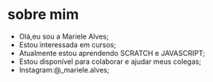 # sobre mim 
 - Olá,eu sou a Mariele Alves;
 - Estou interessada em cursos;
 - Atualmente estou aprendendo SCRATCH e JAVASCRIPT;
 - Estou disponível para colaborar e ajudar meus colegas;
- Instagram:@_mariele.alves;

 
<!--
**mariele3/mariele3** is a ✨ _special_ ✨ repository because its `README.md` (this file) appears on your GitHub profile.

Here are some ideas to get you started:

- 🔭 I’m currently working on ...
- 🌱 I’m currently learning ...
- 👯 I’m looking to collaborate on ...
- 🤔 I’m looking for help with ...
- 💬 Ask me about ...
- 📫 How to reach me: ...
- 😄 Pronouns: ...
- ⚡ Fun fact: ...
-->
